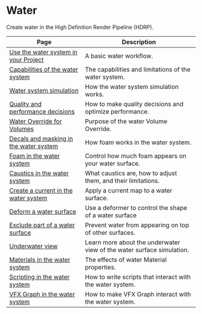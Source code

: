 # Water

Create water in the High Definition Render Pipeline (HDRP).

| Page                                                                                      | Description                                                           |
|-------------------------------------------------------------------------------------------|-----------------------------------------------------------------------|
| [Use the water system in your Project](water-use-the-water-system-in-your-project.md)     | A basic water workflow.                                               |
| [Capabilities of the water system](water-capabilities-of-the-water-system.md)             | The capabilities and limitations of the water system.                 |
| [Water system simulation](water-water-system-simulation.md)                               | How the water system simulation works.                                |
| [Quality and performance decisions](water-quality-and-performance-decisions.md)           | How to make quality decisions and optimize performance.               |
| [Water Override for Volumes](water-the-water-system-volume-override.md)                   | Purpose of the water Volume Override.                                 |
| [Decals and masking in the water system](water-decals-and-masking-in-the-water-system.md) | How foam works in the water system.                                   |
| [Foam in the water system](water-foam-in-the-water-system.md)                             | Control how much foam appears on your water surface.                  |
| [Caustics in the water system](water-caustics-in-the-water-system.md)                     | What caustics are, how to adjust them, and their limitations.         |
| [Create a current in the water system](water-create-a-current-in-the-water-system.md)     | Apply a current map to a water surface.                               |
| [Deform a water surface](water-deform-a-water-surface.md)                                 | Use a deformer to control the shape of a water surface                |
| [Exclude part of a water surface](water-exclude-part-of-the-water-surface.md)             | Prevent water from appearing on top of other surfaces.                |
| [Underwater view](water-underwater-view.md)                                               | Learn more about the underwater view of the water surface simulation. |
| [Materials in the water system](water-materials-in-the-water-system.md)                   | The effects of water Material properties.                             |
| [Scripting in the water system](water-scripting-in-the-water-system.md)           | How to write scripts that interact with the water system.             |
| [VFX Graph in the water system](water-vfx-interaction.md)                                 | How to make VFX Graph interact with the water system.                |
